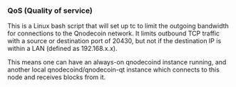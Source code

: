 ### QoS (Quality of service) ###

This is a Linux bash script that will set up tc to limit the outgoing bandwidth for connections to the Qnodecoin network. It limits outbound TCP traffic with a source or destination port of 20430, but not if the destination IP is within a LAN (defined as 192.168.x.x).

This means one can have an always-on qnodecoind instance running, and another local qnodecoind/qnodecoin-qt instance which connects to this node and receives blocks from it.
